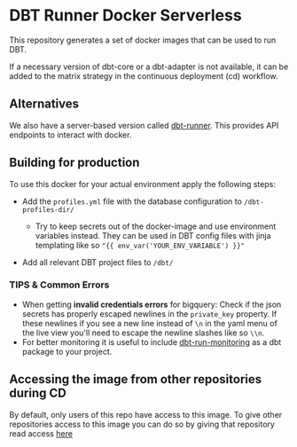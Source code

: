 # DBT Runner Docker Serverless

This repository generates a set of docker images 
that can be used to run DBT.

If a necessary version of dbt-core or a dbt-adapter is not available,
it can be added to the matrix strategy in the continuous deployment (cd) workflow.

## Alternatives

We also have a server-based version called
[dbt-runner](https://github.com/techonomydev/dbt-runner-docker).
This provides API endpoints to interact with docker.

## Building for production

To use this docker for your actual environment apply the following steps:

- Add the `profiles.yml` file with the database configuration to `/dbt-profiles-dir/`
  - Try to keep secrets out of the docker-image and use environment variables instead.
    They can be used in DBT config files with jinja templating like so `"{{ env_var('YOUR_ENV_VARIABLE') }}"`

- Add all relevant DBT project files to `/dbt/`

### TIPS & Common Errors

- When getting **invalid credentials errors** for bigquery:
  Check if the json secrets has properly escaped newlines in the `private_key` property.
  If these newlines if you see a new line instead of `\n` in the yaml menu of the live view 
  you'll need to escape the newline slashes like so `\\n`.
- For better monitoring it is useful to include
  [dbt-run-monitoring](https://github.com/techonomydev/dbt-run-monitoring)
  as a dbt package to your project.

## Accessing the image from other repositories during CD

By default, only users of this repo have access to this image. 
To give other repositories access to this image you can do so by
giving that repository read access 
[here](https://github.com/orgs/techonomydev/packages/container/dbt-runner/settings)

